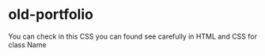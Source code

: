 # old-portfolio
You can check in this CSS you can found see carefully in HTML and CSS for class Name
